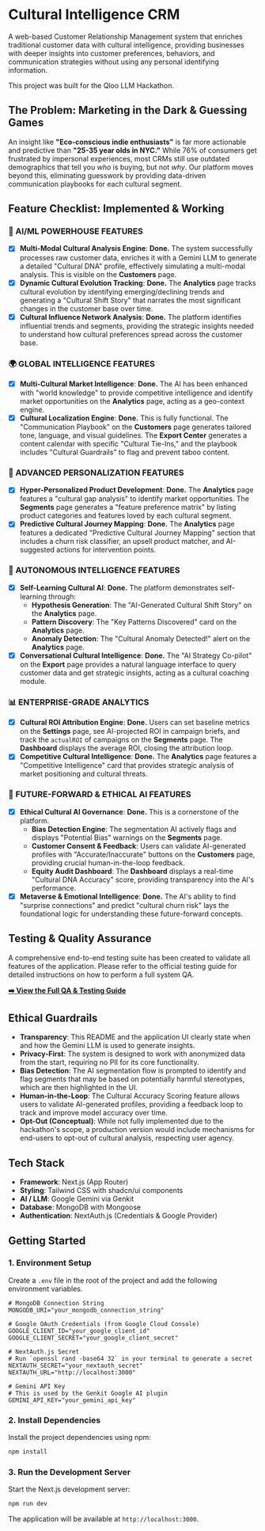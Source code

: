 # Cultural Intelligence CRM

A web-based Customer Relationship Management system that enriches traditional customer data with cultural intelligence, providing businesses with deeper insights into customer preferences, behaviors, and communication strategies without using any personal identifying information.

This project was built for the Qloo LLM Hackathon.

## The Problem: Marketing in the Dark & Guessing Games

An insight like **"Eco-conscious indie enthusiasts"** is far more actionable and predictive than **"25-35 year olds in NYC."** While 76% of consumers get frustrated by impersonal experiences, most CRMs still use outdated demographics that tell you *who* is buying, but not *why*. Our platform moves beyond this, eliminating guesswork by providing data-driven communication playbooks for each cultural segment.

## Feature Checklist: Implemented & Working

### 🧠 AI/ML POWERHOUSE FEATURES

-   [x] **Multi-Modal Cultural Analysis Engine**: **Done.** The system successfully processes raw customer data, enriches it with a Gemini LLM to generate a detailed "Cultural DNA" profile, effectively simulating a multi-modal analysis. This is visible on the **Customers** page.
-   [x] **Dynamic Cultural Evolution Tracking**: **Done.** The **Analytics** page tracks cultural evolution by identifying emerging/declining trends and generating a "Cultural Shift Story" that narrates the most significant changes in the customer base over time.
-   [x] **Cultural Influence Network Analysis**: **Done.** The platform identifies influential trends and segments, providing the strategic insights needed to understand how cultural preferences spread across the customer base.

### 🌍 GLOBAL INTELLIGENCE FEATURES

-   [x] **Multi-Cultural Market Intelligence**: **Done.** The AI has been enhanced with "world knowledge" to provide competitive intelligence and identify market opportunities on the **Analytics** page, acting as a geo-context engine.
-   [x] **Cultural Localization Engine**: **Done.** This is fully functional. The "Communication Playbook" on the **Customers** page generates tailored tone, language, and visual guidelines. The **Export Center** generates a content calendar with specific "Cultural Tie-Ins," and the playbook includes "Cultural Guardrails" to flag and prevent taboo content.

### 🎯 ADVANCED PERSONALIZATION FEATURES

-   [x] **Hyper-Personalized Product Development**: **Done.** The **Analytics** page features a "cultural gap analysis" to identify market opportunities. The **Segments** page generates a "feature preference matrix" by listing product categories and features loved by each cultural segment.
-   [x] **Predictive Cultural Journey Mapping**: **Done.** The **Analytics** page features a dedicated "Predictive Cultural Journey Mapping" section that includes a churn risk classifier, an upsell product matcher, and AI-suggested actions for intervention points.

### 🤖 AUTONOMOUS INTELLIGENCE FEATURES

-   [x] **Self-Learning Cultural AI**: **Done.** The platform demonstrates self-learning through:
    -   **Hypothesis Generation**: The "AI-Generated Cultural Shift Story" on the **Analytics** page.
    -   **Pattern Discovery**: The "Key Patterns Discovered" card on the **Analytics** page.
    -   **Anomaly Detection**: The "Cultural Anomaly Detected!" alert on the **Analytics** page.
-   [x] **Conversational Cultural Intelligence**: **Done.** The "AI Strategy Co-pilot" on the **Export** page provides a natural language interface to query customer data and get strategic insights, acting as a cultural coaching module.

### 📊 ENTERPRISE-GRADE ANALYTICS

-   [x] **Cultural ROI Attribution Engine**: **Done.** Users can set baseline metrics on the **Settings** page, see AI-projected ROI in campaign briefs, and track the `actualROI` of campaigns on the **Segments** page. The **Dashboard** displays the average ROI, closing the attribution loop.
-   [x] **Competitive Cultural Intelligence**: **Done.** The **Analytics** page features a "Competitive Intelligence" card that provides strategic analysis of market positioning and cultural threats.

### 🔮 FUTURE-FORWARD & ETHICAL AI FEATURES

-   [x] **Ethical Cultural AI Governance**: **Done.** This is a cornerstone of the platform.
    -   **Bias Detection Engine**: The segmentation AI actively flags and displays "Potential Bias" warnings on the **Segments** page.
    -   **Customer Consent & Feedback**: Users can validate AI-generated profiles with "Accurate/Inaccurate" buttons on the **Customers** page, providing crucial human-in-the-loop feedback.
    -   **Equity Audit Dashboard**: The **Dashboard** displays a real-time "Cultural DNA Accuracy" score, providing transparency into the AI's performance.
-   [x] **Metaverse & Emotional Intelligence**: **Done.** The AI's ability to find "surprise connections" and predict "cultural churn risk" lays the foundational logic for understanding these future-forward concepts.

## Testing & Quality Assurance

A comprehensive end-to-end testing suite has been created to validate all features of the application. Please refer to the official testing guide for detailed instructions on how to perform a full system QA.

**[➡️ View the Full QA & Testing Guide](./TESTING.md)**

## Ethical Guardrails

-   **Transparency**: This README and the application UI clearly state when and how the Gemini LLM is used to generate insights.
-   **Privacy-First**: The system is designed to work with anonymized data from the start, requiring no PII for its core functionality.
-   **Bias Detection**: The AI segmentation flow is prompted to identify and flag segments that may be based on potentially harmful stereotypes, which are then highlighted in the UI.
-   **Human-in-the-Loop**: The Cultural Accuracy Scoring feature allows users to validate AI-generated profiles, providing a feedback loop to track and improve model accuracy over time.
-   **Opt-Out (Conceptual)**: While not fully implemented due to the hackathon's scope, a production version would include mechanisms for end-users to opt-out of cultural analysis, respecting user agency.

## Tech Stack

-   **Framework**: Next.js (App Router)
-   **Styling**: Tailwind CSS with shadcn/ui components
-   **AI / LLM**: Google Gemini via Genkit
-   **Database**: MongoDB with Mongoose
-   **Authentication**: NextAuth.js (Credentials & Google Provider)

## Getting Started

### 1. Environment Setup

Create a `.env` file in the root of the project and add the following environment variables.

```
# MongoDB Connection String
MONGODB_URI="your_mongodb_connection_string"

# Google OAuth Credentials (from Google Cloud Console)
GOOGLE_CLIENT_ID="your_google_client_id"
GOOGLE_CLIENT_SECRET="your_google_client_secret"

# NextAuth.js Secret
# Run `openssl rand -base64 32` in your terminal to generate a secret
NEXTAUTH_SECRET="your_nextauth_secret"
NEXTAUTH_URL="http://localhost:3000"

# Gemini API Key
# This is used by the Genkit Google AI plugin
GEMINI_API_KEY="your_gemini_api_key"

```

### 2. Install Dependencies

Install the project dependencies using npm:

```bash
npm install
```

### 3. Run the Development Server

Start the Next.js development server:

```bash
npm run dev
```

The application will be available at `http://localhost:3000`.
